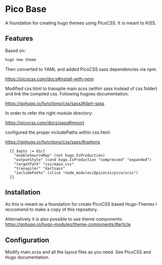 # Pico Base
A foundation for creating hugo themes using PicoCSS. It is meant to KISS.

## Features
Based on:
```bash
hugo new theme
```
Then converted to YAML and added PicoCSS sass dependencies via npm.

https://picocss.com/docs#install-with-npm

Modified css.html to transpile main.scss (within sass instead of css folder) and link the compiled css. Following hugoes documentation:

https://gohugo.io/functions/css/sass/#dart-sass

In order to refer the right module directory:

https://picocss.com/docs/sass#import

configured the proper includePaths within css.html:

https://gohugo.io/functions/css/sass/#options

```go-html-template
  {{ $opts := dict
    "enableSourceMap" (not hugo.IsProduction)
    "outputStyle" (cond hugo.IsProduction "compressed" "expanded")
    "targetPath" "css/main.css"
    "transpiler" "dartsass"
    "includePaths" (slice "node_modules/@picocss/pico/scss")
  }}
```

## Installation
As this is meant as a foundation for create PicoCSS based Hugo-Themes I reccomend to make a copy of this repository.

Alternatively it is also possible to use theme components: https://gohugo.io/hugo-modules/theme-components/#article

## Configuration
Modify main.scss and all the layout files as you need. See PicoCSS and Hugo documentation.
